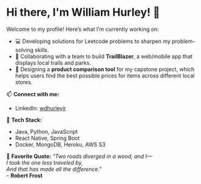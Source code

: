 # Hi there, I'm William Hurley! 👋

Welcome to my profile! Here’s what I’m currently working on:
- 💻 Developing solutions for Leetcode problems to sharpen my problem-solving skills.
- 🌟 Collaborating with a team to build **TrailBlazer**, a web/mobile app that displays local trails and parks.
- 🛒 Designing a **product comparison tool** for my capstone project, which helps users find the best possible prices for items across different local stores.

📫 **Connect with me:**
- LinkedIn: [wdhurleyjr](https://www.linkedin.com/in/wdhurleyjr/)

🚀 **Tech Stack:**
- Java, Python, JavaScript
- React Native, Spring Boot
- Docker, MongoDB, Heroku, AWS S3

📖 **Favorite Quote:**
*"Two roads diverged in a wood, and I—  
I took the one less traveled by,  
And that has made all the difference."*  
– **Robert Frost**

